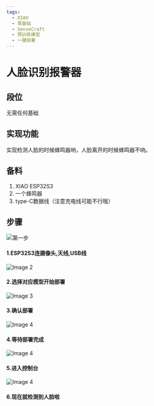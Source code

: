 ```yaml
---
tags:
  - XIAO
  - 零基础
  - SenseCraft
  - 预训练模型
  - 一键部署
---
```


# 人脸识别报警器

## 段位
无需任何基础

## 实现功能
实现检测人脸的时候蜂鸣器响，人脸离开的时候蜂鸣器不响。

## 备料
1. XIAO ESP32S3
2. 一个蜂鸣器
3. type-C数据线（注意充电线可能不行哦）

## 步骤




<div class="card-container">

  <div class="card">
    <img src="/assets/XIAO/face_detect/step1.png" alt="第一步">
    <h4>1.ESP32S3连摄像头,天线,USB线</h4>
  </div>

  <div class="card">
    <img src="/assets/XIAO/face_detect/step2.png" alt="Image 2">
    <h4>2.选择对应模型开始部署</h4>
  </div>

  <div class="card">
    <img src="/assets/XIAO/face_detect/step3.png" alt="Image 3">
    <h4>3.确认部署</h4>
  </div>

  <div class="card">
    <img src="/assets/XIAO/face_detect/step4.png" alt="Image 4">
    <h4>4.等待部署完成</h4>
  </div>


  <div class="card">
    <img src="/assets/XIAO/face_detect/step5.png" alt="Image 4">
    <h4>5.进入控制台</h4>
  </div>


  <div class="card">
    <img src="/assets/XIAO/face_detect/step6.png" alt="Image 4">
    <h4>6.现在就检测到人脸啦</h4>
  </div>



</div>